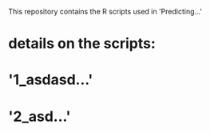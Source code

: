 This repository contains the R scripts used in 'Predicting...'


# details on the scripts:
# '1_asdasd...'  
# '2_asd...'
